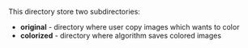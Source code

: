 This directory store two subdirectories:

* **original** - directory where user copy images which wants to color
* **colorized** - directory where algorithm saves colored images